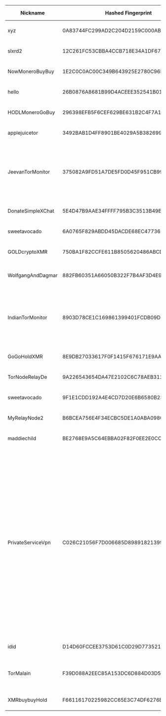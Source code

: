 | Nickname |  Hashed Fingerprint	| Or Addresses | Contact | Running | Flags | Last Seen | First Seen | Last Restarted | Advertised Bandwidth | Platform | Version | Version Status | Recommended Version | Verified hostnames | Exit policy |
|---|---|---|---|---|---|---|---|---|---|---|---|---|---|---|---|
|xyz | 0A83744FC299AD2C204D2159C000AB01B09DCD3D | ["144.172.253.18:9001"] | N/A | false | Running, V2Dir, Valid | 2025-09-27 19:00:00 | 2025-09-27 17:00:00 | 2025-09-27 16:37:56 | 0 | Tor 0.4.8.18 on Linux | 0.4.8.18 | recommended | true | N/A | ["reject *:*"]|
|slxrd2 | 12C261FC53CBBA4CCB718E34A1DF675E35EA48F5 | ["189.15.94.252:9101"] | slxrd2@proton.me | true | Running, V2Dir, Valid | 2025-09-27 22:00:00 | 2025-09-27 00:00:00 | 2025-09-27 16:16:32 | 262144 | Tor 0.4.8.16 on Linux | 0.4.8.16 | recommended | true | N/A | ["reject *:*"]|
|NowMoneroBuyBuy | 1E2C0C0AC00C349B643925E2780C96B0F85C29AD | ["88.80.135.55:443"] | N/A | true | Running, Valid | 2025-09-27 22:00:00 | 2025-09-27 21:00:00 | 2025-09-27 20:47:08 | 0 | Tor 0.4.8.18 on Linux | 0.4.8.18 | recommended | true | N/A | ["reject *:*"]|
|hello | 26B0876A8681B99D4ACEEE352541B01AC39F47C2 | ["37.27.65.125:21811"] | hello@localhost | true | Running, V2Dir, Valid | 2025-09-27 22:00:00 | 2025-09-27 09:00:00 | 2025-09-27 08:12:29 | 0 | Tor 0.4.8.17 on Linux | 0.4.8.17 | recommended | true | ["static.125.65.27.37.clients.your-server.de"] | ["reject *:*"]|
|HODLMoneroGoBuy | 296398EFB5F6CEF629BE631B2C4F7A19DB36215A | ["88.80.135.53:443"] | N/A | true | Running, Valid | 2025-09-27 22:00:00 | 2025-09-27 22:00:00 | 2025-09-27 20:51:21 | 0 | Tor 0.4.8.18 on Linux | 0.4.8.18 | recommended | true | N/A | ["reject *:*"]|
|applejuicetor | 3492BAB1D4FF8901BE4029A5B382699C04302349 | ["167.235.245.211:3005","[2a01:4f8:c013:1897::1]:3005"] | register@petzsch.cloud | true | Running, V2Dir, Valid | 2025-09-27 22:00:00 | 2025-09-27 18:00:00 | 2025-09-27 17:44:35 | 0 | Tor 0.4.8.18 on Linux | 0.4.8.18 | recommended | true | ["static.211.245.235.167.clients.your-server.de"] | ["reject *:*"]|
|JeevanTorMonitor | 375082A9FD51A7DE5FD0D45F951CB99E2C169780 | ["13.234.113.58:9001"] | your-email@example.com | true | Exit, Running, V2Dir, Valid | 2025-09-27 22:00:00 | 2025-09-27 10:00:00 | 2025-09-27 09:29:46 | 0 | Tor 0.4.8.10 on Linux | 0.4.8.10 | recommended | true | ["ec2-13-234-113-58.ap-south-1.compute.amazonaws.com"] | ["reject 0.0.0.0/8:*","reject 169.254.0.0/16:*","reject 127.0.0.0/8:*","reject 192.168.0.0/16:*","reject 10.0.0.0/8:*","reject 172.16.0.0/12:*","reject 13.234.113.58:*","accept *:80","accept *:443","reject *:*"]|
|DonateSimpleXChat | 5E4D47B9AAE34FFFF795B3C3513B49E971DF5F0C | ["88.80.135.65:1366"] | N/A | true | Running, Valid | 2025-09-27 22:00:00 | 2025-09-27 21:00:00 | 2025-09-27 20:42:19 | 0 | Tor 0.4.8.18 on Linux | 0.4.8.18 | recommended | true | N/A | ["reject *:*"]|
|sweetavocado | 6A0765F829ABDD45DACDE68EC477369D121A8B2C | ["45.138.51.210:9001","[2a01:367:c204::17:358]:9001"] | Random Person <nobody AT example dot com> | true | Running, V2Dir, Valid | 2025-09-27 22:00:00 | 2025-09-27 22:00:00 | 2025-09-27 21:08:48 | 0 | Tor 0.4.8.18 on Linux | 0.4.8.18 | recommended | true | N/A | ["reject *:*"]|
|GOLDcryptoXMR | 750BA1F82CCFE611B8505620486ABCDFD524961A | ["88.80.135.68:443"] | N/A | true | Running, Valid | 2025-09-27 22:00:00 | 2025-09-27 22:00:00 | 2025-09-27 20:55:10 | 0 | Tor 0.4.8.18 on Linux | 0.4.8.18 | recommended | true | N/A | ["reject *:*"]|
|WolfgangAndDagmar | 882FB60351A66050B322F7B4AF3D4E973BBD360F | ["79.254.84.147:9001"] | admin@juchatz.com | true | Running, V2Dir, Valid | 2025-09-27 22:00:00 | 2025-09-27 17:00:00 | 2025-09-27 19:49:46 | 0 | Tor 0.4.8.16 on FreeBSD | 0.4.8.16 | recommended | true | ["p4ffe5493.dip0.t-ipconnect.de"] | ["reject *:*"]|
|IndianTorMonitor | 8903D78CE1C169861399401FCDB09D4C159A6BFF | ["13.232.141.189:9001"] | your-email@example.com | true | Exit, Running, V2Dir, Valid | 2025-09-27 22:00:00 | 2025-09-27 07:00:00 | 2025-09-27 06:18:47 | 0 | Tor 0.4.8.10 on Linux | 0.4.8.10 | recommended | true | ["ec2-13-232-141-189.ap-south-1.compute.amazonaws.com"] | ["reject 0.0.0.0/8:*","reject 169.254.0.0/16:*","reject 127.0.0.0/8:*","reject 192.168.0.0/16:*","reject 10.0.0.0/8:*","reject 172.16.0.0/12:*","reject 13.232.141.189:*","accept *:80","accept *:443","reject *:*"]|
|GoGoHoldXMR | 8E9DB27033617F0F1415F676171E9AA408416CC2 | ["88.80.135.67:443"] | N/A | true | Running, Valid | 2025-09-27 22:00:00 | 2025-09-27 22:00:00 | 2025-09-27 20:58:08 | 0 | Tor 0.4.8.18 on Linux | 0.4.8.18 | recommended | true | N/A | ["reject *:*"]|
|TorNodeRelayDe | 9A226543654DA47E2102C6C78AEB3126B8088F29 | ["188.245.185.234:9001"] | u9cxftarh@mozmail.com | true | Running, V2Dir, Valid | 2025-09-27 22:00:00 | 2025-09-27 22:00:00 | 2025-09-27 21:46:51 | 0 | Tor 0.4.8.18 on Linux | 0.4.8.18 | recommended | true | ["static.234.185.245.188.clients.your-server.de"] | ["reject *:*"]|
|sweetavocado | 9F1E1CDD192A4E4CD7D20E6B6580B23CB2E63394 | ["45.138.51.210:9001","[2a01:367:c204::17:358]:9001"] | Random Person <nobody AT example dot com> | true | Running, V2Dir, Valid | 2025-09-27 22:00:00 | 2025-09-27 22:00:00 | 2025-09-27 21:06:00 | 0 | Tor 0.4.8.18 on Linux | 0.4.8.18 | recommended | true | N/A | ["reject *:*"]|
|MyRelayNode2 | B6BCEA756E4F34ECBC5DE1A0ABA098CD1B0DEAB4 | ["144.21.43.137:9001","[2603:c022:c005:d7a9:e055:b5a1:fe7c:63ba]:9001"] | hjo@pixelin.net | true | Running, V2Dir, Valid | 2025-09-27 22:00:00 | 2025-09-27 17:00:00 | 2025-09-27 16:36:13 | 0 | Tor 0.4.8.16 on Linux | 0.4.8.16 | recommended | true | N/A | ["reject *:*"]|
|maddiechild | BE2768E9A5C64EBBA02F82F0EE2E0CCF9977F984 | ["148.63.253.79:9001"] | tor.crumb939@silomails.com | true | Running, V2Dir, Valid | 2025-09-27 22:00:00 | 2025-09-27 16:00:00 | 2025-09-27 15:11:17 | 0 | Tor 0.4.8.18 on Linux | 0.4.8.18 | recommended | true | N/A | ["reject *:*"]|
|PrivateServiceVpn | C026C21056F7D006685D898918213993DB0F4D7D | ["95.181.173.155:443","[2a01:e5c0:9ef2::2]:443"] | https://t.me/privateservicemanager | true | Exit, Running, V2Dir, Valid | 2025-09-27 22:00:00 | 2025-09-27 12:00:00 | 2025-09-27 21:36:51 | 0 | Tor 0.4.8.18 on Linux | 0.4.8.18 | recommended | true | N/A | ["reject 0.0.0.0/8:*","reject 169.254.0.0/16:*","reject 127.0.0.0/8:*","reject 192.168.0.0/16:*","reject 10.0.0.0/8:*","reject 172.16.0.0/12:*","reject 95.181.173.155:*","accept *:20-21","accept *:43","accept *:53","accept *:80","accept *:110","accept *:143","accept *:220","accept *:443","accept *:873","accept *:989-990","accept *:991","accept *:992","accept *:993","accept *:995","accept *:1194","accept *:1293","accept *:3690","accept *:4321","accept *:5222-5223","accept *:5228","accept *:9418","accept *:11371","accept *:64738","reject *:*"]|
|idid | D14D60FCCEE3753D61C0D29D773521E7CC817301 | ["213.219.142.171:9001"] | N/A | true | Running, Valid | 2025-09-27 22:00:00 | 2025-09-27 11:00:00 | 2025-09-27 10:38:25 | 0 | Tor 0.4.8.18 on Linux | 0.4.8.18 | recommended | true | ["213.219.142.171.adsl.dyn.edpnet.net"] | ["reject *:*"]|
|TorMalain | F39D088A2EEC85A153DC6D884D03D56F183E9931 | ["2.4.0.56:9001","[2a01:cb1d:890b:c800:ba27:ebff:fe07:8877]:9001"] | N/A | true | Running, V2Dir, Valid | 2025-09-27 22:00:00 | 2025-09-27 09:00:00 | 2025-09-27 05:46:03 | 0 | Tor 0.4.9.3-alpha-dev on Linux | 0.4.9.3-alpha-dev | experimental | false | ["lfbn-mon-1-513-56.w2-4.abo.wanadoo.fr"] | ["reject *:*"]|
|XMRbuybuyHold | F66116170225982CC65E3C74DF6276BFEAF31678 | ["88.80.135.61:443"] | N/A | true | Running, Valid | 2025-09-27 22:00:00 | 2025-09-27 21:00:00 | 2025-09-27 20:46:16 | 0 | Tor 0.4.8.18 on Linux | 0.4.8.18 | recommended | true | N/A | ["reject *:*"]|
